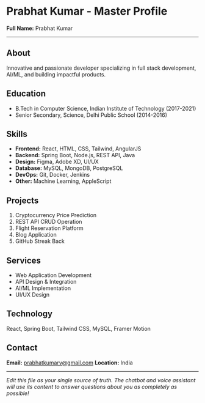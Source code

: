 # Prabhat Kumar - Master Profile

**Full Name:** Prabhat Kumar

---

## About
Innovative and passionate developer specializing in full stack development, AI/ML, and building impactful products.

## Education
- B.Tech in Computer Science, Indian Institute of Technology (2017-2021)
- Senior Secondary, Science, Delhi Public School (2014-2016)

## Skills
- **Frontend:** React, HTML, CSS, Tailwind, AngularJS
- **Backend:** Spring Boot, Node.js, REST API, Java
- **Design:** Figma, Adobe XD, UI/UX
- **Database:** MySQL, MongoDB, PostgreSQL
- **DevOps:** Git, Docker, Jenkins
- **Other:** Machine Learning, AppleScript

## Projects
1. Cryptocurrency Price Prediction
2. REST API CRUD Operation
3. Flight Reservation Platform
4. Blog Application
5. GitHub Streak Back

## Services
- Web Application Development
- API Design & Integration
- AI/ML Implementation
- UI/UX Design

## Technology
React, Spring Boot, Tailwind CSS, MySQL, Framer Motion

## Contact
**Email:** prabhatkumarv@gmail.com
**Location:** India

---
_Edit this file as your single source of truth. The chatbot and voice assistant will use its content to answer questions about you as completely as possible!_
